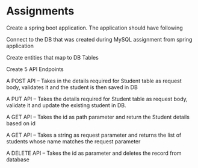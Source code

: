 # Assignments

Create a spring boot application. The application should have following

Connect to the DB that was created during MySQL assignment from spring application

Create entities that map to DB Tables

Create 5 API Endpoints

A POST API – Takes in the details required for Student table as request body, validates it and the student is then saved in DB

A PUT API – Takes the details required for Student table as request body, validate it and update the existing student in DB.

A GET API – Takes the id as path parameter and return the Student details based on id

A GET API – Takes a string as request parameter and returns the list of students whose name matches the request parameter

A DELETE API – Takes the id as parameter and deletes the record from database
